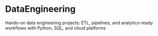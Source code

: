 # DataEngineering
Hands-on data engineering projects: ETL, pipelines, and analytics-ready workflows with Python, SQL, and cloud platforms
